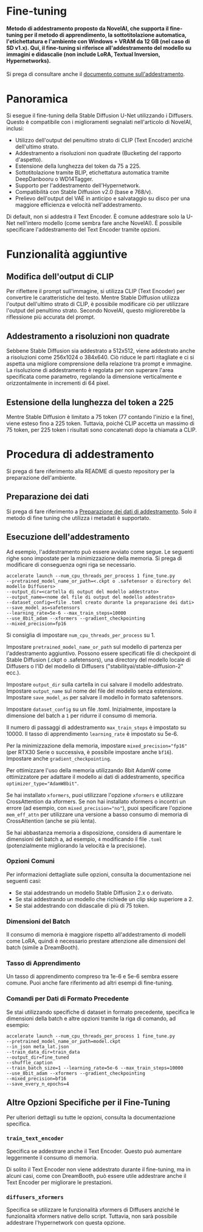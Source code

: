 # Fine-tuning
#### Metodo di addestramento proposto da NovelAI, che supporta il fine-tuning per il metodo di apprendimento, la sottotitolazione automatica, l'etichettatura e l'ambiente con Windows + VRAM da 12 GB (nel caso di SD v1.x). Qui, il fine-tuning si riferisce all'addestramento del modello su immagini e didascalie (non include LoRA, Textual Inversion, Hypernetworks).

Si prega di consultare anche il [documento comune sull'addestramento](./train_README-ja.md).

# Panoramica

Si esegue il fine-tuning della Stable Diffusion U-Net utilizzando i Diffusers. Questo è compatibile con i miglioramenti segnalati nell'articolo di NovelAI, inclusi:

- Utilizzo dell'output del penultimo strato di CLIP (Text Encoder) anziché dell'ultimo strato.
- Addestramento a risoluzioni non quadrate (Bucketing del rapporto d'aspetto).
- Estensione della lunghezza del token da 75 a 225.
- Sottotitolazione tramite BLIP, etichettatura automatica tramite DeepDanbooru o WD14Tagger.
- Supporto per l'addestramento dell'Hypernetwork.
- Compatibilità con Stable Diffusion v2.0 (base e 768/v).
- Prelievo dell'output del VAE in anticipo e salvataggio su disco per una maggiore efficienza e velocità nell'addestramento.

Di default, non si addestra il Text Encoder. È comune addestrare solo la U-Net nell'intero modello (come sembra fare anche NovelAI). È possibile specificare l'addestramento del Text Encoder tramite opzioni.

# Funzionalità aggiuntive

## Modifica dell'output di CLIP

Per riflettere il prompt sull'immagine, si utilizza CLIP (Text Encoder) per convertire le caratteristiche del testo. Mentre Stable Diffusion utilizza l'output dell'ultimo strato di CLIP, è possibile modificare ciò per utilizzare l'output del penultimo strato. Secondo NovelAI, questo migliorerebbe la riflessione più accurata del prompt.

## Addestramento a risoluzioni non quadrate

Sebbene Stable Diffusion sia addestrato a 512x512, viene addestrato anche a risoluzioni come 256x1024 o 384x640. Ciò riduce le parti ritagliate e ci si aspetta una migliore comprensione della relazione tra prompt e immagine. La risoluzione di addestramento è regolata per non superare l'area specificata come parametro, regolando la dimensione verticalmente e orizzontalmente in incrementi di 64 pixel.

## Estensione della lunghezza del token a 225

Mentre Stable Diffusion è limitato a 75 token (77 contando l'inizio e la fine), viene esteso fino a 225 token. Tuttavia, poiché CLIP accetta un massimo di 75 token, per 225 token i risultati sono concatenati dopo la chiamata a CLIP.

# Procedura di addestramento

Si prega di fare riferimento alla README di questo repository per la preparazione dell'ambiente.

## Preparazione dei dati

Si prega di fare riferimento a [Preparazione dei dati di addestramento](./train_README-ja.md). Solo il metodo di fine tuning che utilizza i metadati è supportato.

## Esecuzione dell'addestramento

Ad esempio, l'addestramento può essere avviato come segue. Le seguenti righe sono impostate per la minimizzazione della memoria. Si prega di modificare di conseguenza ogni riga se necessario.
```
accelerate launch --num_cpu_threads_per_process 1 fine_tune.py
--pretrained_model_name_or_path=<.ckpt o .safetensor o directory del modello Diffusers>
--output_dir=<cartella di output del modello addestrato>
--output_name=<nome del file di output del modello addestrato>
--dataset_config=<file .toml creato durante la preparazione dei dati>
--save_model_as=safetensors
--learning_rate=5e-6 --max_train_steps=10000
--use_8bit_adam --xformers --gradient_checkpointing
--mixed_precision=fp16
```


Si consiglia di impostare `num_cpu_threads_per_process` su 1.

Impostare `pretrained_model_name_or_path` sul modello di partenza per l'addestramento aggiuntivo. Possono essere specificati file di checkpoint di Stable Diffusion (.ckpt o .safetensors), una directory del modello locale di Diffusers o l'ID del modello di Diffusers ("stabilityai/stable-diffusion-2" ecc.).

Impostare `output_dir` sulla cartella in cui salvare il modello addestrato. Impostare `output_name` sul nome del file del modello senza estensione. Impostare `save_model_as` per salvare il modello in formato safetensors.

Impostare `dataset_config` su un file .toml. Inizialmente, impostare la dimensione del batch a `1` per ridurre il consumo di memoria.

Il numero di passaggi di addestramento `max_train_steps` è impostato su 10000. Il tasso di apprendimento `learning_rate` è impostato su 5e-6.

Per la minimizzazione della memoria, impostare `mixed_precision="fp16"` (per RTX30 Serie o successiva, è possibile impostare anche `bf16`). Impostare anche `gradient_checkpointing`.

Per ottimizzare l'uso della memoria utilizzando 8bit AdamW come ottimizzatore per adattare il modello ai dati di addestramento, specifica `optimizer_type="AdamW8bit"`.

Se hai installato `xformers`, puoi utilizzare l'opzione `xformers` e utilizzare CrossAttention da xformers. Se non hai installato xformers o incontri un errore (ad esempio, con `mixed_precision="no"`), puoi specificare l'opzione `mem_eff_attn` per utilizzare una versione a basso consumo di memoria di CrossAttention (anche se più lenta).

Se hai abbastanza memoria a disposizione, considera di aumentare le dimensioni del batch a, ad esempio, `4` modificando il file `.toml` (potenzialmente migliorando la velocità e la precisione).

### Opzioni Comuni

Per informazioni dettagliate sulle opzioni, consulta la documentazione nei seguenti casi:

- Se stai addestrando un modello Stable Diffusion 2.x o derivato.
- Se stai addestrando un modello che richiede un clip skip superiore a 2.
- Se stai addestrando con didascalie di più di 75 token.

### Dimensioni del Batch

Il consumo di memoria è maggiore rispetto all'addestramento di modelli come LoRA, quindi è necessario prestare attenzione alle dimensioni del batch (simile a DreamBooth).

### Tasso di Apprendimento

Un tasso di apprendimento compreso tra 1e-6 e 5e-6 sembra essere comune. Puoi anche fare riferimento ad altri esempi di fine-tuning.

### Comandi per Dati di Formato Precedente

Se stai utilizzando specifiche di dataset in formato precedente, specifica le dimensioni della batch e altre opzioni tramite la riga di comando, ad esempio:

```
accelerate launch --num_cpu_threads_per_process 1 fine_tune.py
--pretrained_model_name_or_path=model.ckpt
--in_json meta_lat.json
--train_data_dir=train_data
--output_dir=fine_tuned
--shuffle_caption
--train_batch_size=1 --learning_rate=5e-6 --max_train_steps=10000
--use_8bit_adam --xformers --gradient_checkpointing
--mixed_precision=bf16
--save_every_n_epochs=4
```

## Altre Opzioni Specifiche per il Fine-Tuning

Per ulteriori dettagli su tutte le opzioni, consulta la documentazione specifica.

### `train_text_encoder`
Specifica se addestrare anche il Text Encoder. Questo può aumentare leggermente il consumo di memoria.

Di solito il Text Encoder non viene addestrato durante il fine-tuning, ma in alcuni casi, come con DreamBooth, può essere utile addestrare anche il Text Encoder per migliorare le prestazioni.

### `diffusers_xformers`
Specifica se utilizzare le funzionalità xformers di Diffusers anziché le funzionalità xformers native dello script. Tuttavia, non sarà possibile addestrare l'hypernetwork con questa opzione.


